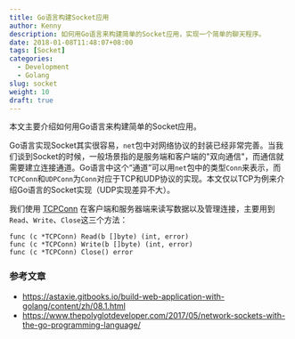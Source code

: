 ```yaml
---
title: Go语言构建Socket应用
author: Kenny
description: 如何用Go语言来构建简单的Socket应用，实现一个简单的聊天程序。
date: 2018-01-08T11:48:07+08:00
tags: [Socket]
categories:
  - Development
  - Golang
slug: socket
weight: 10
draft: true
---
```


本文主要介绍如何用Go语言来构建简单的Socket应用。

Go语言实现Socket其实很容易，```net```包中对网络协议的封装已经非常完善。当我们谈到Socket的时候，一般场景指的是服务端和客户端的"双向通信"，而通信就需要建立连接通道。Go语言中这个“通道”可以用```net```包中的类型```Conn```来表示，而```TCPConn```和```UDPConn```为```Conn```对应于TCP和UDP协议的实现。本文仅以TCP为例来介绍Go语言的Socket实现（UDP实现差异不大）。

我们使用 [TCPConn](https://golang.org/pkg/net/#TCPConn) 在客户端和服务器端来读写数据以及管理连接，主要用到```Read```、```Write```、```Close```这三个方法：
```golang
func (c *TCPConn) Read(b []byte) (int, error)
func (c *TCPConn) Write(b []byte) (int, error)
func (c *TCPConn) Close() error
```


### 参考文章
- https://astaxie.gitbooks.io/build-web-application-with-golang/content/zh/08.1.html
- https://www.thepolyglotdeveloper.com/2017/05/network-sockets-with-the-go-programming-language/

